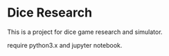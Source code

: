# Dice Research
This is a project for dice game research and simulator.

require python3.x and jupyter notebook.
